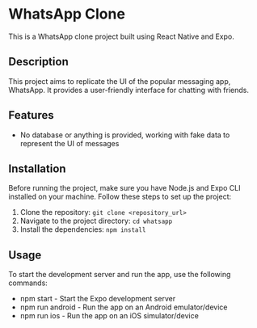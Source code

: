 # WhatsApp Clone
This is a WhatsApp clone project built using React Native and Expo.

## Description
This project aims to replicate the UI of the popular messaging app, WhatsApp. It provides a user-friendly interface for chatting with friends.

## Features
- No database or anything is provided, working with fake data to represent the UI of messages

## Installation
Before running the project, make sure you have Node.js and Expo CLI installed on your machine. Follow these steps to set up the project:

1. Clone the repository: `git clone <repository_url>`
2. Navigate to the project directory: `cd whatsapp`
3. Install the dependencies: `npm install`
## Usage
To start the development server and run the app, use the following commands:

- npm start - Start the Expo development server
- npm run android - Run the app on an Android emulator/device
- npm run ios - Run the app on an iOS simulator/device
